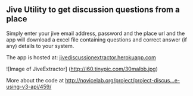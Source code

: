 ## Jive Utility to get discussion questions from a place

Simply enter your jive email address, password and the place url and the app will download a excel file containing questions and correct answer (if any) details to your system.

The app is hosted at: [jivediscussionextractor.herokuapp.com](jivediscussionextractor.herokuapp.com)

![Image of JiveExtractor]
(http://i60.tinypic.com/30malbb.jpg)

More about the code at http://novicelab.org/project/project-discus…e-using-v3-api/459/
